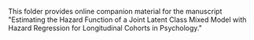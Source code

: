 This folder provides online companion material for the manuscript "Estimating the Hazard Function of a Joint Latent Class Mixed Model with Hazard Regression for Longitudinal Cohorts in Psychology."
